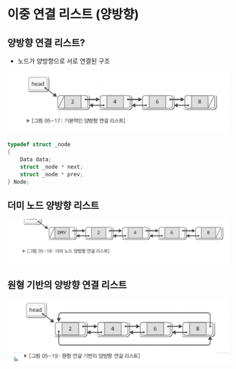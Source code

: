 # 이중 연결 리스트 (양방향)

## 양방향 연결 리스트? 
* 노드가 양방향으로 서로 연결된 구조 

![1](./image/11.png)


```c
typedef struct _node
{
    Data data;
    struct _node * next; 
    struct _node * prev;
} Node;
```

## 더미 노드 양방향 리스트
![1](./image/22.png)


## 원형 기반의 양방향 연결 리스트
![1](./image/33.png)
